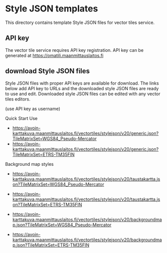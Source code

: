 
# Style JSON templates

This directory contains template Style JSON files for vector tiles service.

## API key

The vector tile service requires API key registration.
API key can be generated at <https://omatili.maanmittauslaitos.fi>

## download Style JSON files

Style JSON files with proper API keys are available for download.
The links below add API key to URLs and the downloaded style JSON files are ready to use and edit.
Downloaded style JSON files can be edited with any vector tiles editors.

(use API key as username)

Quick Start Use

- <https://avoin-karttakuva.maanmittauslaitos.fi/vectortiles/stylejson/v20/generic.json?TileMatrixSet=WGS84_Pseudo-Mercator>
- <https://avoin-karttakuva.maanmittauslaitos.fi/vectortiles/stylejson/v20/generic.json?TileMatrixSet=ETRS-TM35FIN>

Background map styles

- <https://avoin-karttakuva.maanmittauslaitos.fi/vectortiles/stylejson/v20/taustakartta.json?TileMatrixSet=WGS84_Pseudo-Mercator>
- <https://avoin-karttakuva.maanmittauslaitos.fi/vectortiles/stylejson/v20/taustakartta.json?TileMatrixSet=ETRS-TM35FIN>

- <https://avoin-karttakuva.maanmittauslaitos.fi/vectortiles/stylejson/v20/backgroundmap.json?TileMatrixSet=WGS84_Pseudo-Mercator>
- <https://avoin-karttakuva.maanmittauslaitos.fi/vectortiles/stylejson/v20/backgroundmap.json?TileMatrixSet=ETRS-TM35FIN>
